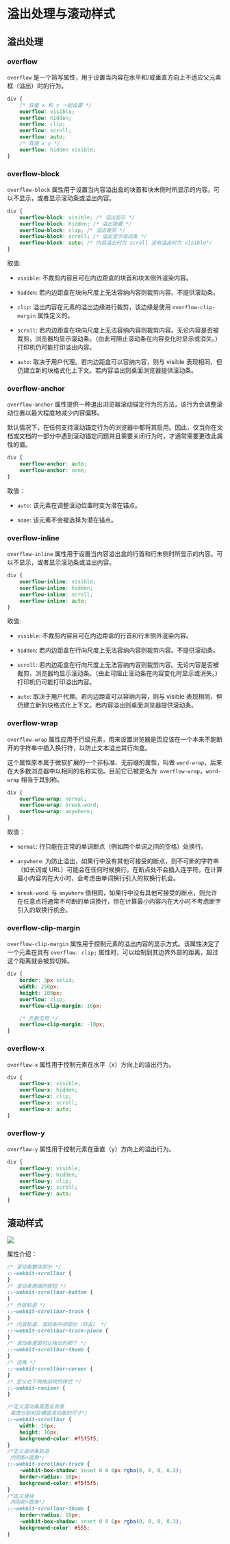 # 溢出处理与滚动样式

## 溢出处理

### overflow

`overflow` 是一个简写属性，用于设置当内容在水平和/或垂直方向上不适应父元素框（溢出）时的行为。

<script setup>
import OverflowDemo from './components/overflow-demo.vue'
import OverflowWrapDemo from './components/overflow-wrap-demo.vue'
import OverflowClipMarginDemo from './components/overflow-clip-margin-demo.vue'
</script>

<OverflowDemo />

```css
div {
	/* 双值 x 和 y 一起设置 */
	overflow: visible;
	overflow: hidden;
	overflow: clip;
	overflow: scroll;
	overflow: auto;
	/* 双值 x y */
	overflow: hidden visible;
}
```

### overflow-block

`overflow-block` 属性用于设置当内容溢出盒的块首和块末侧时所显示的内容。可以不显示，或者显示滚动条或溢出内容。

```css
div {
	overflow-block: visible; /* 溢出显示 */
	overflow-block: hidden; /* 溢出隐藏 */
	overflow-block: clip; /* 溢出裁剪 */
	overflow-block: scroll; /* 溢出显示滚动条 */
	overflow-block: auto; /* 内容溢出时为 scroll 没有溢出时为 visible*/
}
```

取值:

-   `visible`: 不裁剪内容且可在内边距盒的块首和块末侧外渲染内容。

-   `hidden`: 若内边距盒在块向尺度上无法容纳内容则裁剪内容。不提供滚动条。

-   `clip`: 溢出内容在元素的溢出边缘进行裁剪，该边缘是使用 `overflow-clip-margin` 属性定义的。

-   `scroll`: 若内边距盒在块向尺度上无法容纳内容则裁剪内容。无论内容是否被裁剪，浏览器均显示滚动条。（由此可阻止滚动条在内容变化时显示或消失。）打印机仍可能打印溢出内容。

-   `auto`: 取决于用户代理。若内边距盒可以容纳内容，则与 visible 表现相同，但仍建立新的块格式化上下文。若内容溢出则桌面浏览器提供滚动条。

### overflow-anchor

`overflow-anchor` 属性提供一种退出浏览器滚动锚定行为的方法，该行为会调整滚动位置以最大程度地减少内容偏移。

默认情况下，在任何支持滚动锚定行为的浏览器中都将其启用。因此，仅当你在文档或文档的一部分中遇到滚动锚定问题并且需要关闭行为时，才通常需要更改此属性的值。

```css
div {
	overflow-anchor: auto;
	overflow-anchor: none;
}
```

取值：

-   `auto`: 该元素在调整滚动位置时变为潜在锚点。

-   `none`: 该元素不会被选择为潜在锚点。

### overflow-inline

`overflow-inline` 属性用于设置当内容溢出盒的行首和行末侧时所显示的内容。可以不显示，或者显示滚动条或溢出内容。

```css
div {
	overflow-inline: visible;
	overflow-inline: hidden;
	overflow-inline: scroll;
	overflow-inline: auto;
}
```

取值:

-   `visible`: 不裁剪内容且可在内边距盒的行首和行末侧外渲染内容。

-   `hidden`: 若内边距盒在行向尺度上无法容纳内容则裁剪内容。不提供滚动条。

-   `scroll`: 若内边距盒在行向尺度上无法容纳内容则裁剪内容。无论内容是否被裁剪，浏览器均显示滚动条。（由此可阻止滚动条在内容变化时显示或消失。）打印机仍可能打印溢出内容。

-   `auto`: 取决于用户代理。若内边距盒可以容纳内容，则与 visible 表现相同，但仍建立新的块格式化上下文。若内容溢出则桌面浏览器提供滚动条。

### overflow-wrap

`overflow-wrap` 属性应用于行级元素，用来设置浏览器是否应该在一个本来不能断开的字符串中插入换行符，以防止文本溢出其行向盒。

<OverflowWrapDemo />

这个属性原本属于微软扩展的一个非标准、无前缀的属性，叫做 `word-wrap`，后来在大多数浏览器中以相同的名称实现。目前它已被更名为` overflow-wrap`，`word-wrap` 相当于其别称。

```css
div {
	overflow-wrap: normal;
	overflow-wrap: break-word;
	overflow-wrap: anywhere;
}
```

取值：

-   `normal`: 行只能在正常的单词断点（例如两个单词之间的空格）处换行。

-   `anywhere`: 为防止溢出，如果行中没有其他可接受的断点，则不可断的字符串（如长词或 URL）可能会在任何时候换行。在断点处不会插入连字符。在计算最小内容内在大小时，会考虑由单词换行引入的软换行机会。

-   `break-word`: 与 `anywhere` 值相同，如果行中没有其他可接受的断点，则允许在任意点将通常不可断的单词换行，但在计算最小内容内在大小时不考虑断字引入的软换行机会。

### overflow-clip-margin

`overflow-clip-margin` 属性用于控制元素的溢出内容的显示方式。该属性决定了一个元素在具有 `overflow: clip;` 属性时，可以绘制到其边界外部的距离，超过这个距离就会被剪切掉。

<OverflowClipMarginDemo />

```css
div {
	border: 3px solid;
	width: 250px;
	height: 100px;
	overflow: clip;
	overflow-clip-margin: 10px;

	/* 负数无用 */
	overflow-clip-margin: -10px;
}
```

### overflow-x

`overflow-x` 属性用于控制元素在水平（x）方向上的溢出行为。

```css
div {
	overflow-x: visible;
	overflow-x: hidden;
	overflow-x: clip;
	overflow-x: scroll;
	overflow-x: auto;
}
```

### overflow-y

`overflow-y` 属性用于控制元素在垂直（y）方向上的溢出行为。

```css
div {
	overflow-y: visible;
	overflow-y: hidden;
	overflow-y: clip;
	overflow-y: scroll;
	overflow-y: auto;
}
```

## 滚动样式

![](./images/scrollbar.png)

属性介绍：

```css
/* 滚动条整体部分 */
::-webkit-scrollbar {
}
/* 滚动条两端的按钮 */
::-webkit-scrollbar-button {
}
/* 外层轨道 */
::-webkit-scrollbar-track {
}
/* 内层轨道，滚动条中间部分（除去） */
::-webkit-scrollbar-track-piece {
}
/* 滚动条里面可以拖动的那个 */
::-webkit-scrollbar-thumb {
}
/* 边角 */
::-webkit-scrollbar-corner {
}
/* 定义右下角拖动块的样式 */
::-webkit-resizer {
}
```

```css
/*定义滚动条高宽及背景
 高宽分别对应横竖滚动条的尺寸*/
::-webkit-scrollbar {
	width: 16px;
	height: 16px;
	background-color: #f5f5f5;
}
/*定义滚动条轨道
 内阴影+圆角*/
::-webkit-scrollbar-track {
	-webkit-box-shadow: inset 0 0 6px rgba(0, 0, 0, 0.3);
	border-radius: 10px;
	background-color: #f5f5f5;
}
/*定义滑块
 内阴影+圆角*/
::-webkit-scrollbar-thumb {
	border-radius: 10px;
	-webkit-box-shadow: inset 0 0 6px rgba(0, 0, 0, 0.3);
	background-color: #555;
}
```

